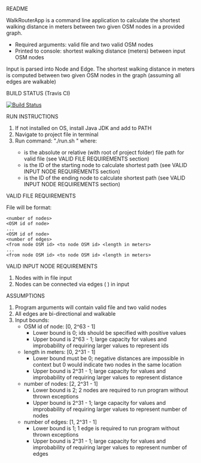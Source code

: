 README

WalkRouterApp is a command line application to calculate the shortest walking distance in meters between two given OSM nodes in a provided graph.

* Required arguments: valid file <path to graph> and two valid OSM nodes <from-osm-id> <to-osm-id>
* Printed to console: shortest walking distance (meters) between input OSM nodes

Input is parsed into Node and Edge. The shortest walking distance in meters is computed between two given OSM nodes in the graph (assuming all edges are walkable)

BUILD STATUS (Travis CI)

[![Build Status](https://travis-ci.com/KatieSanderson/WalkRouterApp.svg?branch=master)](https://travis-ci.com/KatieSanderson/WalkRouterApp)

RUN INSTRUCTIONS
1. If not installed on OS, install Java JDK and add to PATH
2. Navigate to project file in terminal
3. Run command: "./run.sh <path to graph> <from-osm-id> <to-osm-id>" where:
    * <path to graph> is the absolute or relative (with root of project folder) file path for valid file (see VALID FILE REQUIREMENTS section)
    * <from-osm-id> is the ID of the starting node to calculate shortest path (see VALID INPUT NODE REQUIREMENTS section)
    * <to-osm-id> is the ID of the ending node to calculate shortest path (see VALID INPUT NODE REQUIREMENTS section)

VALID FILE REQUIREMENTS

File will be format:
~~~~
<number of nodes>
<OSM id of node>
...
<OSM id of node>
<number of edges>
<from node OSM id> <to node OSM id> <length in meters>
...
<from node OSM id> <to node OSM id> <length in meters>
~~~~

VALID INPUT NODE REQUIREMENTS
1. Nodes with <OSM id of node> in file input
2. Nodes can be connected via edges (<from node OSM id> <to node OSM id> <length in meters>) in input

ASSUMPTIONS
1. Program arguments will contain valid file and two valid nodes
2. All edges are bi-directional and walkable
3. Input bounds:
    * OSM id of node: [0, 2^63 - 1]
       * Lower bound is 0; ids should be specified with positive values
       * Upper bound is 2^63 - 1; large capacity for values and improbability of requiring larger values to represent ids
    * length in meters: [0, 2^31 - 1]
       * Lower bound must be 0; negative distances are impossible in context but 0 would indicate two nodes in the same location
       * Upper bound is 2^31 - 1; large capacity for values and improbability of requiring larger values to represent distance
    * number of nodes: [2, 2^31 - 1]
       * Lower bound is 2; 2 nodes are required to run program without thrown exceptions
       * Upper bound is 2^31 - 1; large capacity for values and improbability of requiring larger values to represent number of nodes
    * number of edges: [1, 2^31 - 1]
        * Lower bound is 1; 1 edge is required to run program without thrown exceptions
        * Upper bound is 2^31 - 1; large capacity for values and improbability of requiring larger values to represent number of edges

